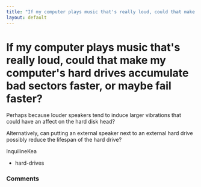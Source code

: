 ```yaml
---
title: "If my computer plays music that's really loud, could that make my computer's hard drives accumulate bad sectors faster, or maybe fail faster?"
layout: default
---
```

If my computer plays music that's really loud, could that make my computer's hard drives accumulate bad sectors faster, or maybe fail faster?
=====================
Perhaps because louder speakers tend to induce larger vibrations that
could have an affect on the hard disk head?

Alternatively, can putting an external speaker next to an external hard
drive possibly reduce the lifespan of the hard drive?

InquilineKea

<ul class="tags"><li class="tag">hard-drives</li></ul>

### Comments ###


